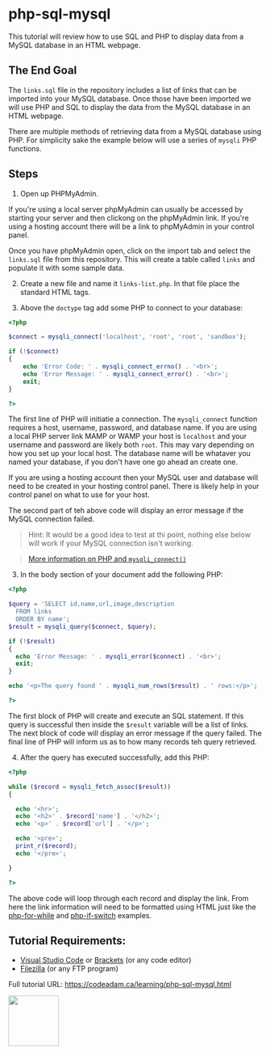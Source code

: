 # php-sql-mysql

This tutorial will review how to use SQL and PHP to display data from a MySQL database in an HTML webpage. 

## The End Goal

The `links.sql` file in the repository includes a list of links that can be imported into your MySQL database. Once those have been imported we will use PHP and SQL to display the data from the MySQL database in an HTML webpage. 

There are multiple methods of retrieving data from a MySQL database using PHP. For simplicity sake the example below will use a series of `mysqli` PHP functions. 

## Steps

1. Open up PHPMyAdmin.

If you're using a local server phpMyAdmin can usually be accessed by starting your server and then clickong on the phpMyAdmin link.  If you're using a hosting account there will be a link to phpMyAdmin in your control panel. 

Once you have phpMyAdmin open, click on the import tab and select the `links.sql` file from this repository. This will create a table called `links` and populate it with some sample data. 

2. Create a new file and name it `links-list.php`. In that file place the standard HTML tags. 

3. Above the `doctype` tag add some PHP to connect to your database:

```php
<?php

$connect = mysqli_connect('localhost', 'root', 'root', 'sandbox');

if (!$connect) 
{
    echo 'Error Code: ' . mysqli_connect_errno() . '<br>';
    echo 'Error Message: ' . mysqli_connect_error() . '<br>';
    exit;
}

?>
```

The first line of PHP will initiatie a connection. The `mysqli_connect` function requires a host, username, password, and database name. If you are using a local PHP server link MAMP or WAMP your host is `localhost` and your username and password are likely both `root`. This may vary depending on how you set up your local host. The database name will be whataver you named your database, if you don't have one go ahead an create one. 

If you are using a hosting account then your MySQL user and database will need to be created in your hosting control panel. There is likely help in your control panel on what to use for your host. 

The second part of teh above code will display an error message if the MySQL connection failed. 

> Hint: It would be a good idea to test at thi point, nothing else below will work if your MySQL connection isn't working. 

> [More information on PHP and `mysqli_connect()`](https://www.php.net/manual/en/function.mysqli-connect.php)

3. In the body section of your document add the following PHP:

```php
<?php

$query = 'SELECT id,name,url,image,description
  FROM links
  ORDER BY name';
$result = mysqli_query($connect, $query);

if (!$result)
{
  echo 'Error Message: ' . mysqli_error($connect) . '<br>';
  exit;
}

echo '<p>The query found ' . mysqli_num_rows($result) . ' rows:</p>';

?>
```

The first block of PHP will create and execute an SQL statement. If this query is successful then inside the `$result` variable will be a list of links. The next block of code will display an error message if the query failed. The final line of PHP will inform us as to how many records teh query retrieved.

4. After the query has executed successfully, add this PHP:

```php
<?php

while ($record = mysqli_fetch_assoc($result))
{

  echo '<hr>';
  echo '<h2>' . $record['name'] . '</h2>';
  echo '<p>' . $record['url'] . '</p>';

  echo '<pre>';
  print_r($record);
  echo '</pre>';

}

?>
```

The above code will loop through each record and display the link. From here the link information will need to be formatted using HTML just like the [php-for-while](https://github.com/codeadamca/php-for-while) and [php-if-switch](https://github.com/codeadamca/php-if-switch) examples.

## Tutorial Requirements:

* [Visual Studio Code](https://code.visualstudio.com/) or [Brackets](http://brackets.io/) (or any code editor)
* [Filezilla](https://filezilla-project.org/) (or any FTP program)

Full tutorial URL: https://codeadam.ca/learning/php-sql-mysql.html

<a href="https://codeadam.ca">
<img src="https://codeadam.ca/images/code-block.png" width="100">
</a>
